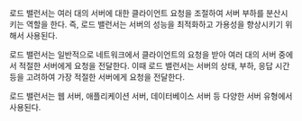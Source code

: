 로드 밸런서는 여러 대의 서버에 대한 클라이언트 요청을 조절하여 서버 부하를 분산시키는 역할을 한다. 즉, 로드 밸런서는 서버의 성능을 최적화하고 가용성을 향상시키기 위해서 사용된다. 

로드 밸런서는 일반적으로 네트워크에서 클라이언트의 요청을 받아 여러 대의 서버 중에서 적절한 서버에게 요청을 전달한다. 이때 로드 밸런서는 서버의 상태, 부하, 응답 시간 등을 고려하여 가장 적절한 서버에게 요청을 전달한다. 

로드 밸런서는 웹 서버, 애플리케이션 서버, 데이터베이스 서버 등 다양한 서버 유형에서 사용된다. 




